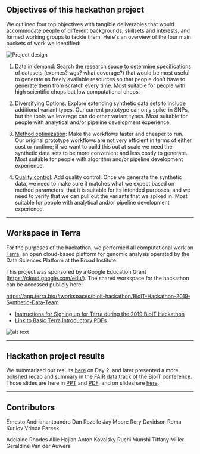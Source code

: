 ## Objectives of this hackathon project

We outlined four top objectives with tangible deliverables that would accommodate people of different backgrounds, skillsets and interests, and formed working groups to tackle them. Here's an overview of the four main buckets of work we identified:

![Project design](../images/project-design.png)

1. [Data in demand](../docs/Data-in-Demand.md): Search the research space to determine specifications of datasets (exomes? wgs? what coverage?) that would be most useful to generate as freely available resources so that people don't have to generate them from scratch every time. Most suitable for people with high scientific chops but low computational chops.

2. [Diversifying Options](../docs/Diversifying-Options.md): Explore extending synthetic data sets to include additional variant types. Our current prototype can only spike-in SNPs, but the tools we leverage can do other variant types. Most suitable for people with analytical and/or pipeline development experience.

3. [Method optimization](../docs/Method-Optimization.md): Make the workflows faster and cheaper to run. Our original prototype workflows are not very efficient in terms of either cost or runtime; if we want to build this out at scale we need the synthetic data sets to be more convenient and less costly to generate. Most suitable for people with algorithm and/or pipeline development experience.

4. [Quality control](../docs/Quality-Control.md): Add quality control. Once we generate the synthetic data, we need to make sure it matches what we expect based on method parameters, that it is suitable for its intended purposes, and we need to verify that we can pull out the variants that we spiked in. Most suitable for people with analytical and/or pipeline development experience.
  
----

## Workspace in Terra

For the purposes of the hackathon, we performed all computational work on [Terra](https://terra.bio/), an open cloud-based platform for genomic analysis operated by the Data Sciences Platform at the Broad Institute. 

This project was sponsored by a Google Education Grant (https://cloud.google.com/edu/). 
The shared workspace for the hackathon can be accessed publicly here:

https://app.terra.bio/#workspaces/bioit-hackathon/BioIT-Hackathon-2019-Synthetic-Data-Team

- [Instructions for Signing up for Terra during the 2019 BioIT Hackathon](./Hackathon-Instructions.pdf)
- [Link to Basic Terra Introductory PDFs](https://drive.google.com/open?id=14eKJk6xYqLNm9rVnUE7FN_f6kqckZOaY)

![alt text](../images/terra-slide.png)
  
----

## Hackathon project results

We summarized our results [here](./results.md) on Day 2, and later presented a more polished recap and summary in the FAIR data track of the BioIT conference. Those slides are here in [PPT](./BioIT19-FAIR-hackathon-syntheticdata-report.ppt) and [PDF](./BioIT19-FAIR-hackathon-syntheticdata-report.pdf), and on slideshare [here](https://www.slideshare.net/GeraldineVanderAuwer/bio-ithackathon/GeraldineVanderAuwer/bio-ithackathon). 

----

## Contributors

Ernesto Andrianantoandro
Dan Rozelle
Jay Moore
Rory Davidson
Roma Kurilov
Vrinda Pareek

Adelaide Rhodes
Allie Hajian
Anton Kovalsky
Ruchi Munshi
Tiffany Miller
Geraldine Van der Auwera